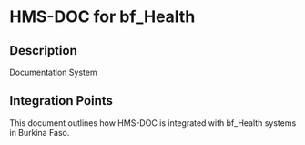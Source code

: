 # HMS-DOC for bf_Health

## Description

Documentation System

## Integration Points

This document outlines how HMS-DOC is integrated with bf_Health systems in Burkina Faso.
